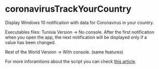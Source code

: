 # coronavirusTrackYourCountry
Display Windows 10 notification with data for Coronavirus in your country.

Executables files: 
Tunisia Version -> No console. After the first notification when you open the app, the next notification will be displayed only if a value has been changed.

Rest of the World Version -> With console. (same features)

For more inforamtions about the script you can check [this article](https://towardsdatascience.com/coronavirus-track-coronavirus-in-your-country-by-displaying-notification-c914b5652088).
